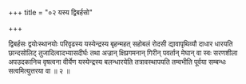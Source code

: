 +++
title = "०२ यस्य द्विबर्हसो"

+++

द्विबर्हसः द्वयोःस्थानयोः परिवृढस्य यस्येन्द्रस्य बृहन्महत् सहोबलं रोदसी द्यावापृथिव्यौ दाधार धारयति छान्दसोलिट् तुजादित्वादभ्यासदीर्घः तथा अज्रान् क्षिप्रगमनान् गिरीन् पवर्तान् मेघान् वा स्वः सरणशीला अपउदकानिच वृषत्वना वीर्येण यस्येन्द्रस्य बलन्धारयेति तत्रावस्थापयति तम्वभीति पूर्वया सम्बन्धः सत्वमित्युत्तरया वा ॥ २ ॥